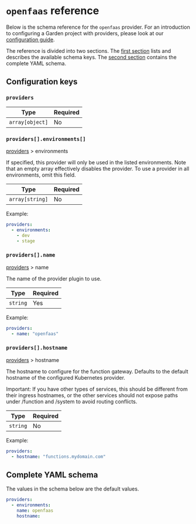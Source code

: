 # `openfaas` reference

Below is the schema reference for the `openfaas` provider. For an introduction to configuring a Garden project with providers, please look at our [configuration guide](../../using-garden/configuration-files.md).

The reference is divided into two sections. The [first section](#configuration-keys) lists and describes the available schema keys. The [second section](#complete-yaml-schema) contains the complete YAML schema.

## Configuration keys

### `providers`

| Type | Required |
| ---- | -------- |
| `array[object]` | No

### `providers[].environments[]`

[providers](#providers) > environments

If specified, this provider will only be used in the listed environments. Note that an empty array effectively disables the provider. To use a provider in all environments, omit this field.

| Type | Required |
| ---- | -------- |
| `array[string]` | No

Example:

```yaml
providers:
  - environments:
    - dev
    - stage
```

### `providers[].name`

[providers](#providers) > name

The name of the provider plugin to use.

| Type | Required |
| ---- | -------- |
| `string` | Yes

Example:

```yaml
providers:
  - name: "openfaas"
```

### `providers[].hostname`

[providers](#providers) > hostname

The hostname to configure for the function gateway.
Defaults to the default hostname of the configured Kubernetes provider.

Important: If you have other types of services, this should be different from their ingress hostnames,
or the other services should not expose paths under /function and /system to avoid routing conflicts.

| Type | Required |
| ---- | -------- |
| `string` | No

Example:

```yaml
providers:
  - hostname: "functions.mydomain.com"
```


## Complete YAML schema

The values in the schema below are the default values.

```yaml
providers:
  - environments:
    name: openfaas
    hostname:
```
